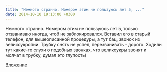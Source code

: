 ```yaml
---
title: "Немного странно. Номером этим не пользуюсь лет 5, ..."
date: 2014-10-10 19:13:00 +0300
---
```


Немного странно. Номером этим не пользуюсь лет 5, только отзваниваю иногда, чтоб не заблокировался. Вставил его в старый телефон, для вышеописанной процедуры, а тут бац, звонок из великоукропии. Трубку снять не успел, перезванивать - дорого. Ходили тут какие-то слухи о подобных звонках, что великоукры звонят и молчат в трубку, думал это глупость)

[Вложение](/assets/vk_photos/1/B70Gv80RlRg.jpg)
